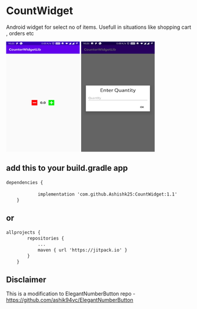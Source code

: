 # CountWidget
Android widget for select no of items. Usefull in situations like shopping cart , orders etc

<img src=https://github.com/Ashishk25/CountWidget/blob/master/Screenshot_20200629-222623.jpg height="300" width="200">
<img src=https://github.com/Ashishk25/CountWidget/blob/master/Screenshot_20200629-222628.jpg height="300" width="200">

## add this to your build.gradle app

```
dependencies {

	        implementation 'com.github.Ashishk25:CountWidget:1.1'
	}
```  
## or

```  
allprojects {
		repositories {
			...
			maven { url 'https://jitpack.io' }
		}
	}
```  
## Disclaimer
This is a modification to ElegantNumberButton repo -https://github.com/ashik94vc/ElegantNumberButton
